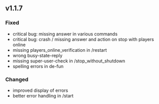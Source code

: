 
## v1.1.7

### Fixed

- critical bug: missing answer in various commands
- critical bug: crash / missing answer and action on stop with players online
- missing players_online_verification in /restart
- wrong busy-state-reply
- missing super-user-check in /stop_without_shutdown
- spelling errors in de-fun

### Changed

- improved display of errors
- better error handling in /start